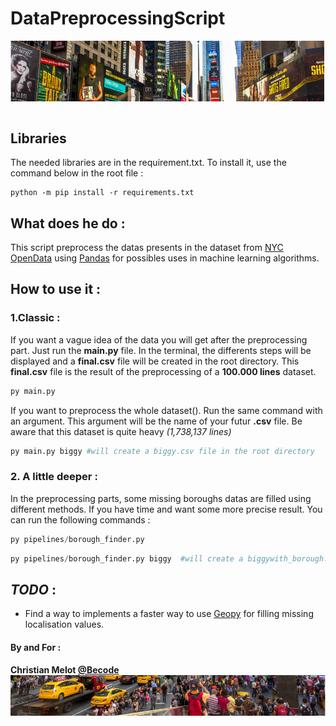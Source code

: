 # DataPreprocessingScript
![alt text](img/nycut.png)
```
```

## Libraries

The needed libraries are in the requirement.txt. To install it, use the command below in the root file :
```shell
python -m pip install -r requirements.txt
```
## What does he do :

This script preprocess the datas presents in the dataset from [NYC OpenData](https://data.cityofnewyork.us/Public-Safety/Motor-Vehicle-Collisions-Crashes/h9gi-nx95) using [Pandas](https://pandas.pydata.org/) for possibles uses in machine learning algorithms.

## How to use it :

### 1.Classic :
If you want a vague idea of the data you will get after the preprocessing part. Just run the __main.py__ file. In the terminal, the differents steps will be displayed and a __final.csv__ file will be created in the root directory. This __final.csv__ file is the result of the preprocessing  of a __100.000 lines__ dataset.

```python
py main.py
```

If you  want to preprocess the whole dataset(). Run the same command with an argument. This argument will be the name of your futur __.csv__ file. Be aware that  this dataset  is quite heavy _(1,738,137 lines)_

```python
py main.py biggy #will create a biggy.csv file in the root directory
```

### 2. A little deeper :

In  the preprocessing parts, some missing boroughs datas are filled using different methods. If you have time and want some more precise result. You can run the following commands :

```python
py pipelines/borough_finder.py
```
```python
py pipelines/borough_finder.py biggy  #will create a biggywith_borough.csv file in the root directory
```

## _TODO_ :
- Find a way to implements a faster way to use [Geopy](https://geopy.readthedocs.io/en/stable/) for filling missing  localisation values.

#### By and For :

__Christian Melot [@Becode](https://becode.org/fr/)__
![alt text](img/nycut2.png)